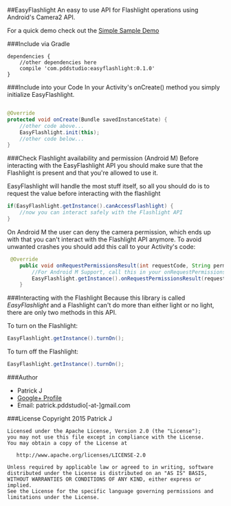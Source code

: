 ##EasyFlashlight
An easy to use API for Flashlight operations using Android's Camera2 API.

For a quick demo check out the [Simple Sample Demo](https://raw.githubusercontent.com/PDDStudio/easyflashlight/master/sample.apk)

###Include via Gradle
```
dependencies {
	//other dependencies here
	compile 'com.pddstudio:easyflashlight:0.1.0'
}
```

###Include into your Code
In your Activity's onCreate() method you simply initialize EasyFlashlight.
```java

@Override
protected void onCreate(Bundle savedInstanceState) {
	//other code above...
	EasyFlashlight.init(this);
	//other code below...
}

```

###Check Flashlight availability and permission (Android M)
Before interacting with the EasyFlashlight API you should make sure that the Flashlight is present and that you're allowed to use it.

EasyFlashlight will handle the most stuff itself, so all you should do is to request the value before interacting with the flashlight

```java
if(EasyFlashlight.getInstance().canAccessFlashlight) {
	//now you can interact safely with the Flashlight API
}
```
On Android M the user can deny the camera permission, which ends up with that you can't interact with the Flashlight API anymore. To avoid unwanted crashes you should add this call to your Activity's code:

```java
 @Override
    public void onRequestPermissionsResult(int requestCode, String permissions[], int[] grantResults) {
        //For Android M Support, call this in your onRequestPermissionsResult method
        EasyFlashlight.getInstance().onRequestPermissionsResult(requestCode, permissions, grantResults);
    }
```

###Interacting with the Flashlight
Because this library is called *EasyFlashlight* and a Flashlight can't do more than either light or no light, there are only two methods in this API.

To turn on the Flashlight:

```java
EasyFlashlight.getInstance().turnOn();
```

To turn off the Flashlight:

```java
EasyFlashlight.getInstance().turnOn();
```

###Author
* Patrick J
* [Google+ Profile](http://google.com/+PatrickJung42)
* Email: patrick.pddstudio[-at-]gmail.com

###License
    Copyright 2015 Patrick J

    Licensed under the Apache License, Version 2.0 (the "License");
    you may not use this file except in compliance with the License.
    You may obtain a copy of the License at

       http://www.apache.org/licenses/LICENSE-2.0

    Unless required by applicable law or agreed to in writing, software
    distributed under the License is distributed on an "AS IS" BASIS,
    WITHOUT WARRANTIES OR CONDITIONS OF ANY KIND, either express or implied.
    See the License for the specific language governing permissions and
    limitations under the License.